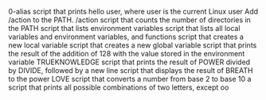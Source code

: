 0-alias
script that prints hello user, where user is the current Linux user
Add /action to the PATH. /action
script that counts the number of directories in the PATH
script that lists environment variables
script that lists all local variables and environment variables, and functions
script that creates a new local variable
script that creates a new global variable
script that prints the result of the addition of 128 with the value stored in the environment variable TRUEKNOWLEDGE
script that prints the result of POWER divided by DIVIDE, followed by a new line
script that displays the result of BREATH to the power LOVE
script that converts a number from base 2 to base 10
a script that prints all possible combinations of two letters, except oo
